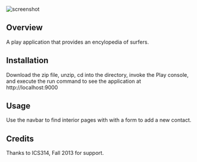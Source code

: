 ![screenshot](https://raw.github.com/jamestvu/digits/DigitsInit-1/doc/ss.png)

## Overview

A play application that provides an encylopedia of surfers.

## Installation

Download the zip file, unzip, cd into the directory, invoke the Play console, and execute
the run command to see the application at http://localhost:9000

## Usage

Use the navbar to find interior pages with with a form to add a new contact.

## Credits

Thanks to ICS314, Fall 2013 for support.
